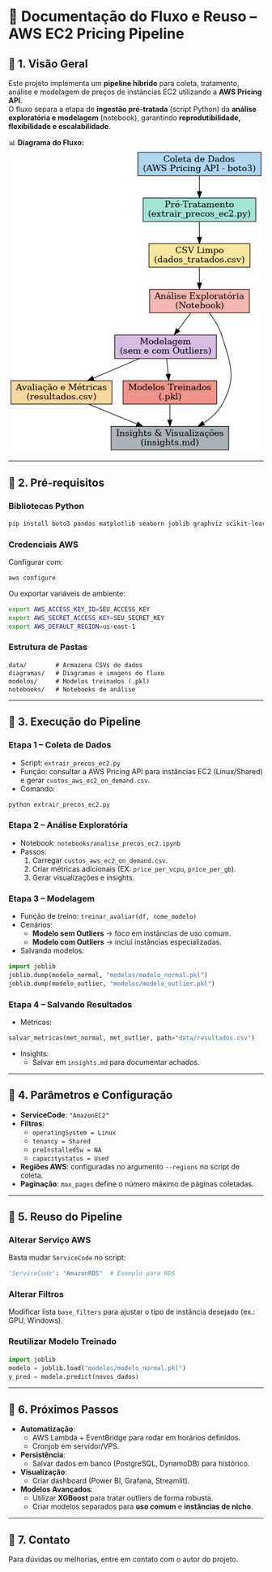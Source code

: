# 📄 Documentação do Fluxo e Reuso – AWS EC2 Pricing Pipeline

## 📌 1. Visão Geral
Este projeto implementa um **pipeline híbrido** para coleta, tratamento, análise e modelagem de preços de instâncias EC2 utilizando a **AWS Pricing API**.  
O fluxo separa a etapa de **ingestão pré-tratada** (script Python) da **análise exploratória e modelagem** (notebook), garantindo **reprodutibilidade, flexibilidade e escalabilidade**.

📊 **Diagrama do Fluxo:**
![Fluxo do Pipeline](diagramas/fluxo_coleta_analise_aws.png)

---

## 📌 2. Pré-requisitos

### **Bibliotecas Python**
```bash
pip install boto3 pandas matplotlib seaborn joblib graphviz scikit-learn
```

### **Credenciais AWS**
Configurar com:
```bash
aws configure
```
Ou exportar variáveis de ambiente:
```bash
export AWS_ACCESS_KEY_ID=SEU_ACCESS_KEY
export AWS_SECRET_ACCESS_KEY=SEU_SECRET_KEY
export AWS_DEFAULT_REGION=us-east-1
```

### **Estrutura de Pastas**
```
data/        # Armazena CSVs de dados
diagramas/   # Diagramas e imagens do fluxo
modelos/     # Modelos treinados (.pkl)
notebooks/   # Notebooks de análise
```

---

## 📌 3. Execução do Pipeline

### **Etapa 1 – Coleta de Dados**
- Script: `extrair_precos_ec2.py`
- Função: consultar a AWS Pricing API para instâncias EC2 (Linux/Shared) e gerar `custos_aws_ec2_on_demand.csv`.
- Comando:
```bash
python extrair_precos_ec2.py
```

### **Etapa 2 – Análise Exploratória**
- Notebook: `notebooks/analise_precos_ec2.ipynb`
- Passos:
  1. Carregar `custos_aws_ec2_on_demand.csv`.
  2. Criar métricas adicionais (EX: `price_per_vcpu`, `price_per_gb`).
  3. Gerar visualizações e insights.

### **Etapa 3 – Modelagem**
- Função de treino: `treinar_avaliar(df, nome_modelo)`
- Cenários:
  - **Modelo sem Outliers** → foco em instâncias de uso comum.
  - **Modelo com Outliers** → inclui instâncias especializadas.
- Salvando modelos:
```python
import joblib
joblib.dump(modelo_normal, "modelos/modelo_normal.pkl")
joblib.dump(modelo_outlier, "modelos/modelo_outlier.pkl")
```

### **Etapa 4 – Salvando Resultados**
- Métricas:
```python
salvar_metricas(met_normal, met_outlier, path="data/resultados.csv")
```
- Insights:
  - Salvar em `insights.md` para documentar achados.

---

## 📌 4. Parâmetros e Configuração
- **ServiceCode**: `"AmazonEC2"`
- **Filtros**:
  - `operatingSystem = Linux`
  - `tenancy = Shared`
  - `preInstalledSw = NA`
  - `capacitystatus = Used`
- **Regiões AWS**: configuradas no argumento `--regions` no script de coleta.
- **Paginação**: `max_pages` define o número máximo de páginas coletadas.

---

## 📌 5. Reuso do Pipeline

### Alterar Serviço AWS
Basta mudar `ServiceCode` no script:
```python
"ServiceCode": "AmazonRDS"  # Exemplo para RDS
```

### Alterar Filtros
Modificar lista `base_filters` para ajustar o tipo de instância desejado (ex.: GPU, Windows).

### Reutilizar Modelo Treinado
```python
import joblib
modelo = joblib.load("modelos/modelo_normal.pkl")
y_pred = modelo.predict(novos_dados)
```

---

## 📌 6. Próximos Passos
- **Automatização**:
  - AWS Lambda + EventBridge para rodar em horários definidos.
  - Cronjob em servidor/VPS.
- **Persistência**:
  - Salvar dados em banco (PostgreSQL, DynamoDB) para histórico.
- **Visualização**:
  - Criar dashboard (Power BI, Grafana, Streamlit).
- **Modelos Avançados**:
  - Utilizar **XGBoost** para tratar outliers de forma robusta.
  - Criar modelos separados para **uso comum** e **instâncias de nicho**.

---

## 📌 7. Contato
Para dúvidas ou melhorias, entre em contato com o autor do projeto.